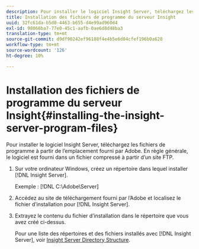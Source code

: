 ```yaml
---
description: Pour installer le logiciel Insight Server, téléchargez les fichiers de programme à partir de l’emplacement fourni par Adobe. En règle générale, le logiciel est fourni dans un fichier compressé à partir d’un site FTP.
title: Installation des fichiers de programme du serveur Insight
uuid: 32fc61da-b5d0-4463-b655-d4e99ad960d4
exl-id: 98066ba7-77e0-45c1-aafb-0ae6d8d48ba3
translation-type: tm+mt
source-git-commit: d9df90242ef96188f4e4b5e6d04cfef196b0a628
workflow-type: tm+mt
source-wordcount: '126'
ht-degree: 10%

---
```


# Installation des fichiers de programme du serveur Insight{#installing-the-insight-server-program-files}

Pour installer le logiciel Insight Server, téléchargez les fichiers de programme à partir de l’emplacement fourni par Adobe. En règle générale, le logiciel est fourni dans un fichier compressé à partir d’un site FTP.

1. Sur votre ordinateur Windows, créez un répertoire dans lequel installer [!DNL Insight Server].

   Exemple : [!DNL C:\Adobe\Server]

1. Accédez au site de téléchargement fourni par l’Adobe et localisez le fichier d’installation pour [!DNL Insight Server].
1. Extrayez le contenu du fichier d’installation dans le répertoire que vous avez créé ci-dessus.

   Pour une liste des répertoires et des fichiers installés avec [!DNL Insight Server], voir [Insight Server Directory Structure](../../../../home/c-inst-svr/c-cfg-stgs-ref/c-ins-svr-dir-str.md#concept-5bcc8cf6d4d44fa6be43a97d23d1a20c).
